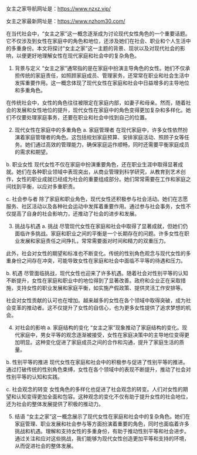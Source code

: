 女主之家导航网址是：https://www.nzxz.vip/

女主之家最新网址是：https://www.nzhom30.com/


在当代社会中，“女主之家”这一概念逐渐成为讨论现代女性角色的一个重要话题。它不仅涉及到女性在家庭中的角色和地位，还涉及她们在社会、职业和个人生活中的多重身份。本文将探讨“女主之家”这一主题的背景、现状以及对现代社会的影响，以便更好地理解女性在现代家庭和社会中的复杂角色。

1. 背景与定义
“女主之家”通常指的是在家庭中扮演主导角色的女性。她们不仅承担传统的家庭责任，如照顾家庭成员、管理家务，还常常在职业和社会生活中发挥重要作用。这一概念体现了现代女性在家庭和社会中日益增多的主导地位和多重角色。

在传统社会中，女性的角色往往被限定在家庭内部，如妻子和母亲。然而，随着社会的发展和女性地位的提升，现代女性在家庭中的角色变得更加复杂和多样化。她们不仅要处理家庭事务，还要在职业和社会中找到自己的位置。

2. 现代女性在家庭中的多重角色
a. 家庭管理者
在现代家庭中，许多女性依然扮演着家庭管理者的角色。这包括规划家庭预算、安排家庭活动、照顾子女等任务。她们通过高效的管理能力，确保家庭运作顺畅，同时还需要平衡家庭成员的需求和期望。

b. 职业女性
现代女性不仅在家庭中扮演重要角色，还在职业生涯中取得显著成就。她们在各种职业领域中表现突出，从商业管理到科学研究，从教育到艺术创作，女性的职业成就已经成为社会的重要组成部分。她们常常需要在工作和家庭之间找到平衡，以应对多重职责。

c. 社会参与者
除了家庭和职业角色，现代女性还积极参与社会活动。她们在志愿服务、社区活动以及各种社会运动中发挥着重要作用。通过参与社会事务，女性不仅提高了自身的社会影响力，还推动了社会的进步和发展。

3. 挑战与机遇
a. 挑战
尽管现代女性在家庭和社会中取得了显著成就，但她们仍面临许多挑战。家庭和职业之间的平衡是一个长期存在的问题。许多女性在职业发展和家庭责任之间挣扎，常常需要面对时间和精力的双重压力。

此外，社会对女性的期望和标准也不断变化。传统的性别角色观念与现代女性的多重身份之间存在冲突，可能导致女性在家庭和社会中面临不平等的待遇和压力。

b. 机遇
尽管面临挑战，现代女性也迎来了许多机遇。随着社会对性别平等的认知不断提升，女性在家庭和职业中的地位得到了显著改善。政府和企业正在采取措施，支持女性的职业发展和家庭平衡，如实施产假政策、提供灵活工作安排等。

社会对女性贡献的认可也在增加。越来越多的女性在各个领域中取得突破，成为社会变革的推动者。这不仅提升了女性的自信心，也为更多女性提供了追求梦想的机会。

4. 对社会的影响
a. 家庭结构的变化
“女主之家”现象推动了家庭结构的变化。现代家庭中，男女平等的观念逐渐被接受，女性在家庭决策中的主导地位变得更加明显。这种变化促进了家庭成员之间的合作和沟通，提升了家庭生活的质量。

b. 性别平等的推进
现代女性在家庭和社会中的积极参与促进了性别平等的推进。通过打破传统的性别角色束缚，女性在各个领域中的表现不断提升，推动了社会对性别平等的认知和实践。

c. 社会观念的转变
女性角色的多样化也促进了社会观念的转变。人们对女性的期望和认知变得更加全面和包容。这种观念的变化不仅有助于提升女性的社会地位，还为社会的整体发展提供了积极的推动力。

5. 结语
“女主之家”这一概念展示了现代女性在家庭和社会中的复杂角色。她们在家庭管理、职业发展和社会参与等方面扮演着重要的角色，同时也面临着许多挑战和机遇。理解和支持女性的多重身份，有助于推动性别平等和社会进步。通过关注和应对这些挑战，我们能够为现代女性创造更加平等和支持的环境，从而促进社会的整体发展。

